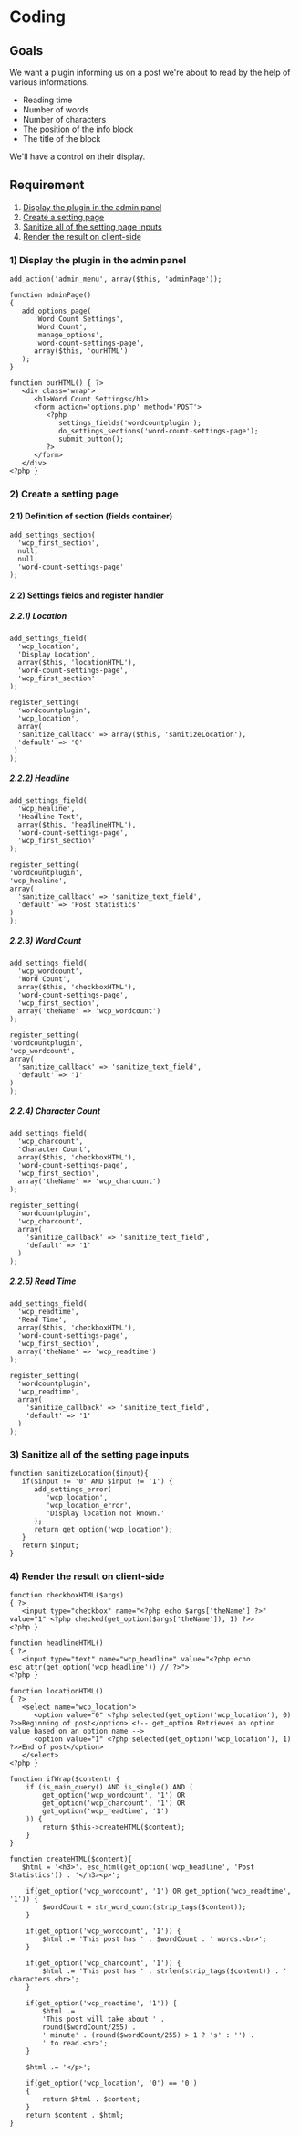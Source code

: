 # Coding

## Goals

We want a plugin informing us on a post we're about to read by the help of various informations.
- Reading time
- Number of words
- Number of characters
- The position of the info block
- The title of the block

We'll have a control on their display.  

## Requirement

1) [Display the plugin in the admin panel](https://github.com/RayaneLamri/pluginsWPworkshop/blob/main/content/hooks.md#1-display-the-plugin-in-the-admin-panel)
2) [Create a setting page](https://github.com/RayaneLamri/pluginsWPworkshop/blob/main/content/hooks.md#2-create-a-setting-page)
3) [Sanitize all of the setting page inputs](https://github.com/RayaneLamri/pluginsWPworkshop/blob/main/content/hooks.md#3-sanitize-all-of-the-setting-page-inputs)
4) [Render the result on client-side](https://github.com/RayaneLamri/pluginsWPworkshop/blob/main/content/hooks.md#4-render-the-result-on-client-side)

### 1) Display the plugin in the admin panel
```
add_action('admin_menu', array($this, 'adminPage'));
```

```
function adminPage()
{
   add_options_page(
      'Word Count Settings',            
      'Word Count',                     
      'manage_options',                 
      'word-count-settings-page',       
      array($this, 'ourHTML')          
   );
}
```

```
function ourHTML() { ?>
   <div class='wrap'>
      <h1>Word Count Settings</h1>
      <form action='options.php' method='POST'>
         <?php
            settings_fields('wordcountplugin');                 
            do_settings_sections('word-count-settings-page');   
            submit_button();                                    
         ?>
      </form>
   </div>
<?php } 
```

### 2) Create a setting page   
#### 2.1) Definition of section (fields container)
```
add_settings_section(
  'wcp_first_section',          
  null,             
  null,           
  'word-count-settings-page'    
);
```
#### 2.2) Settings fields and register handler
##### 2.2.1) Location
```
add_settings_field(           
  'wcp_location',               
  'Display Location',           
  array($this, 'locationHTML'),    
  'word-count-settings-page',  
  'wcp_first_section'          
);
```
```
register_setting(            
  'wordcountplugin',     
  'wcp_location',              
  array(                        
  'sanitize_callback' => array($this, 'sanitizeLocation'), 
  'default' => '0'
 )
);
```
##### 2.2.2) Headline
```
add_settings_field(
  'wcp_healine', 
  'Headline Text', 
  array($this, 'headlineHTML'), 
  'word-count-settings-page', 
  'wcp_first_section'
);
  ```
  ```
register_setting(
  'wordcountplugin', 
  'wcp_healine',
  array(
    'sanitize_callback' => 'sanitize_text_field', 
    'default' => 'Post Statistics'
  )
);
```
##### 2.2.3) Word Count
```
add_settings_field(
  'wcp_wordcount', 
  'Word Count', 
  array($this, 'checkboxHTML'), 
  'word-count-settings-page', 
  'wcp_first_section', 
  array('theName' => 'wcp_wordcount')
);
  ```
  ```
register_setting(
  'wordcountplugin', 
  'wcp_wordcount', 
  array(
    'sanitize_callback' => 'sanitize_text_field', 
    'default' => '1'
  )
);
```
##### 2.2.4) Character Count
```
add_settings_field(
  'wcp_charcount', 
  'Character Count', 
  array($this, 'checkboxHTML'), 
  'word-count-settings-page', 
  'wcp_first_section', 
  array('theName' => 'wcp_charcount')
);
```
```
register_setting(
  'wordcountplugin', 
  'wcp_charcount', 
  array(
    'sanitize_callback' => 'sanitize_text_field', 
    'default' => '1'
  )
);
```
##### 2.2.5) Read Time
```
add_settings_field(
  'wcp_readtime', 
  'Read Time', 
  array($this, 'checkboxHTML'), 
  'word-count-settings-page', 
  'wcp_first_section',
  array('theName' => 'wcp_readtime')
);
```
```
register_setting(
  'wordcountplugin', 
  'wcp_readtime', 
  array(
    'sanitize_callback' => 'sanitize_text_field', 
    'default' => '1'
  )
);
```
### 3) Sanitize all of the setting page inputs
```
function sanitizeLocation($input){
   if($input != '0' AND $input != '1') {
      add_settings_error(
         'wcp_location', 
         'wcp_location_error', 
         'Display location not known.'
      );
      return get_option('wcp_location');
   }
   return $input;
}
```
### 4) Render the result on client-side
```
function checkboxHTML($args) 
{ ?>
   <input type="checkbox" name="<?php echo $args['theName'] ?>" value="1" <?php checked(get_option($args['theName']), 1) ?>>
<?php }
```
```
function headlineHTML() 
{ ?>
   <input type="text" name="wcp_headline" value="<?php echo esc_attr(get_option('wcp_headline')) // ?>">
<?php }
```
```
function locationHTML() 
{ ?>
   <select name="wcp_location">
      <option value="0" <?php selected(get_option('wcp_location'), 0) ?>>Beginning of post</option> <!-- get_option Retrieves an option value based on an option name -->
      <option value="1" <?php selected(get_option('wcp_location'), 1) ?>>End of post</option>
   </select>   
<?php }
```
```
function ifWrap($content) {
	if (is_main_query() AND is_single() AND (
		get_option('wcp_wordcount', '1') OR 
		get_option('wcp_charcount', '1') OR
		get_option('wcp_readtime', '1')
	)) {
		return $this->createHTML($content);
	}
}
```
```
function createHTML($content){
   $html = '<h3>'. esc_html(get_option('wcp_headline', 'Post Statistics')) . '</h3><p>';

	if(get_option('wcp_wordcount', '1') OR get_option('wcp_readtime', '1')) {
		$wordCount = str_word_count(strip_tags($content)); 
	}

	if(get_option('wcp_wordcount', '1')) {
		$html .= 'This post has ' . $wordCount . ' words.<br>'; 
	}

	if(get_option('wcp_charcount', '1')) {
		$html .= 'This post has ' . strlen(strip_tags($content)) . ' characters.<br>'; 
	}

	if(get_option('wcp_readtime', '1')) {
		$html .= 
		'This post will take about ' . 
		round($wordCount/255) . 
		' minute' . (round($wordCount/255) > 1 ? 's' : '') . 
		' to read.<br>'; 
	}

	$html .= '</p>';

	if(get_option('wcp_location', '0') == '0')
	{
		return $html . $content;
	}
	return $content . $html;
}
```
